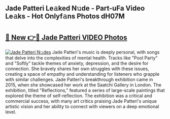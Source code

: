 ## Jade Patteri Le𝚊ked N𝚞de - Part-uFa Video Le𝚊ks - Hot Onlyf𝚊ns Photos dH07M

# <h2><a href="http://ab55089.deff.icu/?id=Jade+Patteri">🔗 New 👉🔴 Jade Patteri VIDEO Photos</a></h2>

[![Jade Patteri N𝚞des](https://i.imgur.com/rIISA9y.gif)](http://ab55089.deff.icu/?id=Jade+Patteri)
Jade Patteri's music is deeply personal, with songs that delve into the complexities of mental health. Tracks like "Pool Party" and "Softly" tackle themes of anxiety, depression, and the desire for connection. She bravely shares her own struggles with these issues, creating a space of empathy and understanding for listeners who grapple with similar challenges. Jade Patteri's breakthrough exhibition came in 2015, when she showcased her work at the Saatchi Gallery in London. The exhibition, titled "Reflections," featured a series of large-scale paintings that explored the theme of self-reflection. The exhibition was a critical and commercial success, with many art critics praising Jade Patteri's unique artistic vision and her ability to connect with viewers on a deep emotional level.
